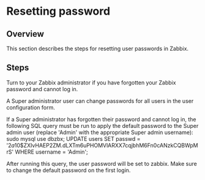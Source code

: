 # Resetting password
## Overview
This section describes the steps for resetting user passwords in Zabbix.

## Steps
Turn to your Zabbix administrator if you have forgotten your Zabbix password and cannot log in.

A Super administrator user can change passwords for all users in the user configuration form.

If a Super administrator has forgotten their password and cannot log in, the following SQL query must be run to apply the default password to the Super admin user (replace 'Admin' with the appropriate Super admin username):
sudo mysql
use dbzbx;
UPDATE users SET passwd = '$2a$10$ZXIvHAEP2ZM.dLXTm6uPHOMVlARXX7cqjbhM6Fn0cANzkCQBWpMrS' WHERE username = 'Admin';

After running this query, the user password will be set to zabbix. Make sure to change the default password on the first login.
